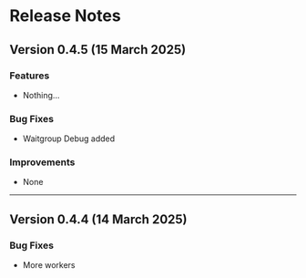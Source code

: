 # Release Notes

## Version 0.4.5 (15 March 2025)

### Features

- Nothing...

### Bug Fixes

- Waitgroup Debug added

### Improvements

- None

---

## Version 0.4.4 (14 March 2025)

### Bug Fixes

- More workers
